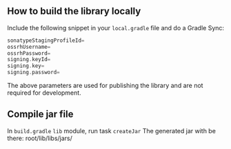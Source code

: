 ## How to build the library locally

Include the following snippet in your `local.gradle` file and do a Gradle Sync:
```gradle
sonatypeStagingProfileId=
ossrhUsername=
ossrhPassword=
signing.keyId=
signing.key=
signing.password=
```

The above parameters are used for publishing the library and are not required for development.

## Compile jar file

In `build.gradle` `lib` module, run task `createJar`
The generated jar with be there: root/lib/libs/jars/




